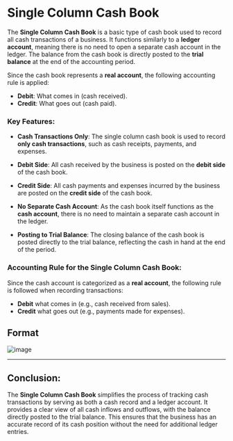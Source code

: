 # Single Column Cash Book

The **Single Column Cash Book** is a basic type of cash book used to record all cash transactions of a business. It functions similarly to a **ledger account**, meaning there is no need to open a separate cash account in the ledger. The balance from the cash book is directly posted to the **trial balance** at the end of the accounting period.

Since the cash book represents a **real account**, the following accounting rule is applied:
- **Debit**: What comes in (cash received).
- **Credit**: What goes out (cash paid).

### Key Features:

- **Cash Transactions Only**: The single column cash book is used to record **only cash transactions**, such as cash receipts, payments, and expenses.
  
- **Debit Side**: All cash received by the business is posted on the **debit side** of the cash book.
  
- **Credit Side**: All cash payments and expenses incurred by the business are posted on the **credit side** of the cash book.
  
- **No Separate Cash Account**: As the cash book itself functions as the **cash account**, there is no need to maintain a separate cash account in the ledger.
  
- **Posting to Trial Balance**: The closing balance of the cash book is posted directly to the trial balance, reflecting the cash in hand at the end of the period.

### Accounting Rule for the Single Column Cash Book:

Since the cash account is categorized as a **real account**, the following rule is followed when recording transactions:
- **Debit** what comes in (e.g., cash received from sales).
- **Credit** what goes out (e.g., payments made for expenses).
## Format 
![image](https://github.com/user-attachments/assets/ae3eb7e3-5971-443b-823e-6be845cdf4c1)

---

## Conclusion:

The **Single Column Cash Book** simplifies the process of tracking cash transactions by serving as both a cash record and a ledger account. It provides a clear view of all cash inflows and outflows, with the balance directly posted to the trial balance. This ensures that the business has an accurate record of its cash position without the need for additional ledger entries.
